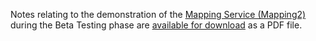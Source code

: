 Notes relating to the demonstration of the [Mapping Service (Mapping2)](http://beta.ausstage.edu.au/mapping2/) during the Beta Testing phase are [available for download](http://aus-e-stage.googlecode.com/svn/trunk/wiki-assets/Demonstration_of_the_New_Aus-e-Stage_Mapping_Service_March_7_2011.pdf) as a PDF file.